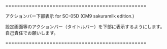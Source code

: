 ================================================

アクションバー下部表示 for SC-05D (CM9 sakuramilk edition.)

設定画面等のアクションバー（タイトルバー）を下部に表示するようにします。
自己責任でお願いします。

================================================
